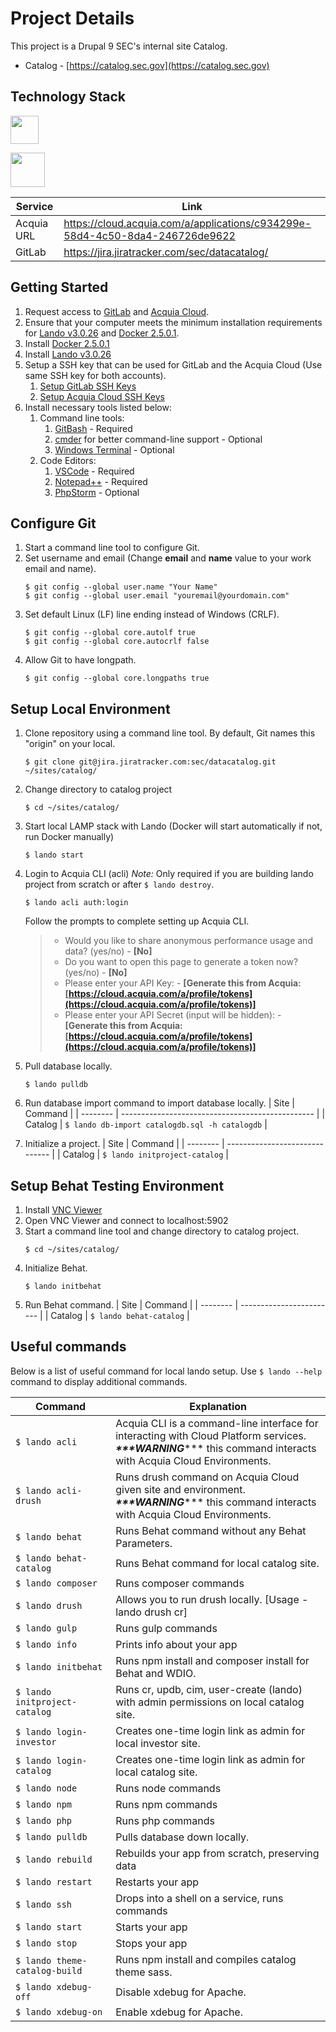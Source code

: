 # Project Details

This project is a Drupal 9 SEC's internal site Catalog.

- Catalog - [https://catalog.sec.gov](https://catalog.sec.gov)

## Technology Stack
<a href="https://www.acquia.com/"><img height="45" src="https://www.acquia.com/themes/custom/juice/logo.svg"></a>

<a href="https://www.drupal.org/"><img height="55" src="https://www.drupal.org/files/Wordmark_blue_RGB.png"></a>


| Service    | Link                                                                         |
| ---------- | ---------------------------------------------------------------------------- |
| Acquia URL | https://cloud.acquia.com/a/applications/c934299e-58d4-4c50-8da4-246726de9622 |
| GitLab     | https://jira.jiratracker.com/sec/datacatalog/                                |
## Getting Started

1. Request access to [GitLab](https://jira.jiratracker.com/sec/datacatalog/) and [Acquia Cloud](https://cloud.acquia.com/a/applications/c934299e-58d4-4c50-8da4-246726de9622).
2. Ensure that your computer meets the minimum installation requirements for [Lando v3.0.26](https://docs.lando.dev/basics/installation.html#system-requirements) and [Docker 2.5.0.1](https://docs.lando.dev/basics/installation.html#docker-engine-requirements).
3. Install [Docker 2.5.0.1](https://docs.docker.com/docker-for-windows/release-notes/#docker-desktop-community-2501)
4. Install [Lando v3.0.26](https://github.com/lando/lando/releases/tag/v3.0.26)
5. Setup a SSH key that can be used for GitLab and the Acquia Cloud (Use same SSH key for both accounts).
    1. [Setup GitLab SSH Keys](https://docs.gitlab.com/ee/ssh/#generate-an-ssh-key-pair)
    2. [Setup Acquia Cloud SSH Keys](https://docs.acquia.com/cloud-platform/manage/ssh/enable/add-key/)
6. Install necessary tools listed below:
    1. Command line tools:
        1. [GitBash](https://git-scm.com/downloads) - Required
        2. [cmder](https://cmder.net/) for better command-line support - Optional
        3. [Windows Terminal](https://www.microsoft.com/en-us/p/windows-terminal/9n0dx20hk701) - Optional
    2. Code Editors:
        1. [VSCode](https://code.visualstudio.com/download) - Required
        2. [Notepad++](https://notepad-plus-plus.org/download) - Required
        3. [PhpStorm](https://www.jetbrains.com/phpstorm/) - Optional

## Configure Git
1. Start a command line tool to configure Git.
2. Set username and email (Change **email** and **name** value to your work email and name).
    ```
    $ git config --global user.name "Your Name"
    $ git config --global user.email "youremail@yourdomain.com"
    ```
2. Set default Linux (LF) line ending instead of Windows (CRLF).
    ```
    $ git config --global core.autolf true
    $ git config --global core.autocrlf false
    ```
3. Allow Git to have longpath.
    ```
    $ git config --global core.longpaths true
    ```
## Setup Local Environment
1. Clone repository using a command line tool. By default, Git names this "origin" on your local.
    ```
    $ git clone git@jira.jiratracker.com:sec/datacatalog.git ~/sites/catalog/
    ```
2. Change directory to catalog project
    ```
    $ cd ~/sites/catalog/
    ```
3. Start local LAMP stack with Lando (Docker will start automatically if not, run Docker manually)
    ```
    $ lando start
    ```
4. Login to Acquia CLI (acli) *Note:* Only required if you are building lando project from scratch or after `$ lando destroy`.
    ```
    $ lando acli auth:login
    ```

    Follow the prompts to complete setting up Acquia CLI.
    > - Would you like to share anonymous performance usage and data? (yes/no) - **[No]**
    > - Do you want to open this page to generate a token now? (yes/no) - **[No]**
    > - Please enter your API Key: - **[Generate this from Acquia: [https://cloud.acquia.com/a/profile/tokens](https://cloud.acquia.com/a/profile/tokens)]**
    > - Please enter your API Secret (input will be hidden): - **[Generate this from Acquia: [https://cloud.acquia.com/a/profile/tokens](https://cloud.acquia.com/a/profile/tokens)]**
5. Pull database locally.
    ```
    $ lando pulldb
    ```
6. Run database import command to import database locally.
    | Site     | Command                                          |
    | -------- | ------------------------------------------------ |
    | Catalog  | `$ lando db-import catalogdb.sql -h catalogdb`   |

7. Initialize a project.
    | Site     | Command                        |
    | -------- | ------------------------------ |
    | Catalog  | `$ lando initproject-catalog`  |

## Setup Behat Testing Environment
1. Install [VNC Viewer](https://www.realvnc.com/en/connect/download/viewer/)
2. Open VNC Viewer and connect to localhost:5902
3. Start a command line tool and change directory to catalog project.
    ```
    $ cd ~/sites/catalog/
    ```
4. Initialize Behat.
    ```
    $ lando initbehat
    ```
5. Run Behat command.
    | Site     | Command                  |
    | -------- | ------------------------ |
    | Catalog  | `$ lando behat-catalog`  |

## Useful commands

Below is a list of useful command for local lando setup. Use `$ lando --help` command to display additional commands.

| Command                        | Explanation                                                                                                                                                                |
| --------------------------     | -------------------------------------------------------------------------------------------------------------------------------------------------------------------------- |
| `$ lando acli`                 | Acquia CLI is a command-line interface for interacting with Cloud Platform services. <br/>***\*\*\*WARNING***\*\*\* this command interacts with Acquia Cloud Environments. |
| `$ lando acli-drush`           | Runs drush command on Acquia Cloud given site and environment. <br/>***\*\*\*WARNING***\*\*\* this command interacts with Acquia Cloud Environments.                       |
| `$ lando behat`                | Runs Behat command without any Behat Parameters.                                                                                                                           |
| `$ lando behat-catalog`            | Runs Behat command for local catalog site.                                                                                                                                     |
| `$ lando composer`             | Runs composer commands                                                                                                                                                     |
| `$ lando drush`                | Allows you to run drush locally. [Usage - lando drush cr]                                                                                                                  |
| `$ lando gulp`                 | Runs gulp commands                                                                                                                                                         |
| `$ lando info`                 | Prints info about your app                                                                                                                                                 |
| `$ lando initbehat`            | Runs npm install and composer install for Behat and WDIO.                                                                                                                  |
| `$ lando initproject-catalog`      | Runs cr, updb, cim, user-create (lando) with admin permissions on local catalog site.                                                                                          |
| `$ lando login-investor`       | Creates one-time login link as admin for local investor site.                                                                                                              |
| `$ lando login-catalog`            | Creates one-time login link as admin for local catalog site.                                                                                                                   |
| `$ lando node`                 | Runs node commands                                                                                                                                                         |
| `$ lando npm`                  | Runs npm commands                                                                                                                                                          |
| `$ lando php`                  | Runs php commands                                                                                                                                                          |
| `$ lando pulldb`               | Pulls database down locally.                                                                                                                                               |
| `$ lando rebuild`              | Rebuilds your app from scratch, preserving data                                                                                                                            |
| `$ lando restart`              | Restarts your app                                                                                                                                                          |
| `$ lando ssh`                  | Drops into a shell on a service, runs commands                                                                                                                             |
| `$ lando start`                | Starts your app                                                                                                                                                            |
| `$ lando stop`                 | Stops your app                                                                                                                                                             |
| `$ lando theme-catalog-build`      | Runs npm install and compiles catalog theme sass.                                                                                                                              |
| `$ lando xdebug-off`           | Disable xdebug for Apache.                                                                                                                                                 |
| `$ lando xdebug-on`             | Enable xdebug for Apache.                                                                                                                                                  |
